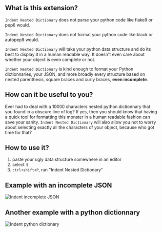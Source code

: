 ## What is this extension?

`Indent Nested Dictionary` does not parse your python code like flake8 or pep8 would.

`Indent Nested Dictionary` does not format your python code like black or autopep8 would.

`Indent Nested Dictionary` will take your python data structure and do its best to display it in a human readable way. It doesn't
even care about whether your object is even complete or not.

`Indent Nested Dictionary` is kind enough to format your Python dictionnaries, your JSON, and more broadly every structure based
on nested parenthesis, square braces and curly braces, **even incomplete**.

## How can it be useful to you?

Ever had to deal with a 10000 characters nested python dictionnary that you found in a obscure line of log? If yes, then
you should know that having a quick tool for formatting this monster in a human readable fashion can save your sanity.
`Indent Nested Dictionary` will also allow you not to worry about selecting exactly all the characters of your object, because who
got time for that?

## How to use it?

1. paste your ugly data structure somewhere in an editor
2. select it
3. `ctrl+shift+P`, run "Indent Nested Dictionary"

## Example with an incomplete JSON

![Indent incomplete JSON](https://raw.githubusercontent.com/mgesbert/vscode-indent-nested-dictionary/master/images/indent_1.gif)

## Another example with a python dictionnary

![Indent python dictionary](https://raw.githubusercontent.com/mgesbert/vscode-indent-nested-dictionary/master/images/indent_2.gif)
